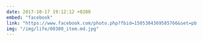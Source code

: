 ```yaml
---
date: 2017-10-17 19:12:12 +0200
embed: "facebook"
link: "https://www.facebook.com/photo.php?fbid=1505304369585766&set=pb.100003186531392.-2207520000.1522760207.&type=3&theater"
img: "/img/life/00380_item.md.jpg"
---
```

